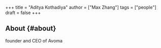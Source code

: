 +++
title = "Aditya Kothadiya"
author = ["Max Zhang"]
tags = ["people"]
draft = false
+++

## About {#about}

founder and CEO of Avoma
